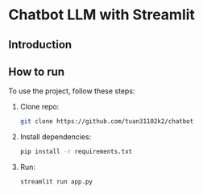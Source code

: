 # Chatbot LLM with Streamlit
## Introduction


## How to run
To use the project, follow these steps:

1. Clone repo:
    ```bash
    git clone https://github.com/tuan31102k2/chatbot
    ```

2. Install dependencies:
    ```bash
    pip install -r requirements.txt
    ```

3. Run:
    ```bash
    streamlit run app.py
    ```

